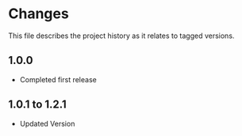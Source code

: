 # Changes
This file describes the project history as it relates to tagged versions.

## 1.0.0
- Completed first release

## 1.0.1 to 1.2.1
- Updated Version